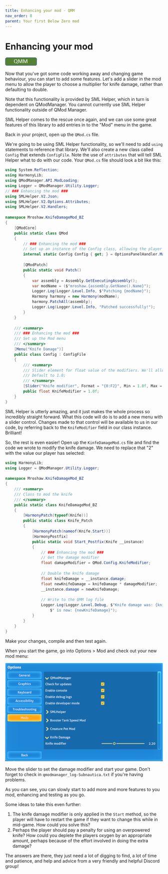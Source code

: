 ```yaml
---
title: Enhancing your mod - QMM
nav_order: 8
parent: Your first Below Zero mod
---
```


# Enhancing your mod

![](..\images\qmm.png) 

Now that you've got some code working away and changing game behaviour, you can start to add some features. Let's add a slider in the mod menu to allow the player to choose a multiplier for knife damage, rather than defaulting to double.

Note that this functionality is provided by SML Helper, which in turn is dependent on QModManager. You cannot currently use SML Helper functionality outside of QMod Manager.

SML Helper comes to the rescue once again, and we can use some great features of this library to add entries in to the "Mod" menu in the game.

Back in your project, open up the `QMod.cs` file.

We're going to be using SML Helper functionality, so we'll need to add `using` statements to reference that library. We'll also create a new class called `Config` that extends `ConfigFile`. Note the use of `attributes` that will tell SML Helper what to do with our code. Your `QMod.cs` file should look a bit like this:

```c#
using System.Reflection;
using HarmonyLib;
using QModManager.API.ModLoading;
using Logger = QModManager.Utility.Logger;
// ### Enhancing the mod ###
using SMLHelper.V2.Json;
using SMLHelper.V2.Options.Attributes;
using SMLHelper.V2.Handlers;

namespace Mroshaw.KnifeDamageMod_BZ
{
    [QModCore]
    public static class QMod
    {
        // ### Enhancing the mod ###
        // Set up an instance of the Config class, allowing the player to configure our mod
        internal static Config Config { get; } = OptionsPanelHandler.Main.RegisterModOptions<Config>();

        [QModPatch]
        public static void Patch()
        {
            var assembly = Assembly.GetExecutingAssembly();
            var modName = ($"mroshaw.{assembly.GetName().Name}");
            Logger.Log(Logger.Level.Info, $"Patching {modName}");
            Harmony harmony = new Harmony(modName);
            harmony.PatchAll(assembly);
            Logger.Log(Logger.Level.Info, "Patched successfully!");
        }
    }

    /// <summary>
    /// ### Enhancing the mod ###
    /// Set up the Mod menu
    /// </summary>
    [Menu("Knife Damage")]
    public class Config : ConfigFile
    {
        /// <summary>
        /// Slider element for float value of the modifiers. We'll allow 1.0 (unchanged) to 5.0 (death bringer).
        /// Default to 1.0;
        /// </summary>
        [Slider("Knife modifier", Format = "{0:F2}", Min = 1.0f, Max = 5.0f, DefaultValue = 1.0f, Step = 0.1f)]
        public float KnifeModifier = 1.0f;
    }
}
```

SML Helper is utterly amazing, and it just makes the whole process so incredibly straight forward. What this code will do is to add a new menu with a slider control. Changes made to that control will be available to us in our code, by referring back to the `KnifeModifier` field in our class instance. Brilliant!

So, the rest is even easier! Open up the `KinfeDamageMod.cs` file and find the code we wrote to modify the knife damage. We need to replace that "2" with the value our player has selected:

```c#
using HarmonyLib;
using Logger = QModManager.Utility.Logger;

namespace Mroshaw.KnifeDamageMod_BZ
{
    /// <summary>
    /// Class to mod the knife
    /// </summary>
    public static class KnifeDamageMod_BZ
    {
        [HarmonyPatch(typeof(Knife))]
        public static class Knife_Patch
        {
            [HarmonyPatch(nameof(Knife.Start))]
            [HarmonyPostfix]
            public static void Start_Postfix(Knife __instance)
            {
                // ### Enhancing the mod ###
                // Get the damage modifier
                float damageModifier = QMod.Config.KnifeModifier;

                // Double the knife damage
                float knifeDamage = __instance.damage;
                float newKnifeDamage = knifeDamage * damageModifier;
                __instance.damage = newKnifeDamage;

                // Write to the QMM log file
                Logger.Log(Logger.Level.Debug, $"Knife damage was: {knifeDamage}," +
                    $" is now: {newKnifeDamage}");
            }
        }
    }
}
```

Make your changes, compile and then test again.

When you start the game, go into Options > Mod and check out your new mod menu:

![](.\media\knifedamagemodmenu.png)

Move the slider to set the damage modifier and start your game. Don't forget to check in `qmodmanager_log-Subnautica.txt` if you're having problems.

As you can see, you can slowly start to add more and more features to you mod, enhancing and testing as you go.

Some ideas to take this even further:

1. The knife damage modifier is only applied in the `Start` method, so the player will have to restart the game if they want to change this while in mid-game. How could you solve this?
2. Perhaps the player should pay a penalty for using an overpowered knife? How could you deplete the players oxygen by an appropriate amount, perhaps because of the effort involved in doing the extra damage?

The answers are there, they just need a lot of digging to find, a lot of time and patience, and help and advice from a very friendly and helpful Discord group!


